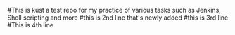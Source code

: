 #This is kust a test repo for my practice of various tasks such as Jenkins, Shell scripting and more
#this is 2nd line that's newly added
#this is 3rd line
#This is 4th line
